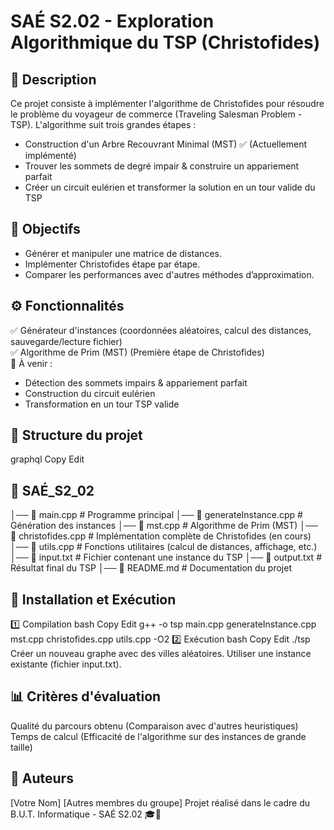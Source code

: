 # SAÉ S2.02 - Exploration Algorithmique du TSP (Christofides)

## 📝 Description
Ce projet consiste à implémenter l'algorithme de Christofides pour résoudre le problème du voyageur de commerce (Traveling Salesman Problem - TSP).
L'algorithme suit trois grandes étapes :

- Construction d'un Arbre Recouvrant Minimal (MST) ✅ (Actuellement implémenté)
- Trouver les sommets de degré impair & construire un appariement parfait
- Créer un circuit eulérien et transformer la solution en un tour valide du TSP

## 🎯 Objectifs
- Générer et manipuler une matrice de distances.
- Implémenter Christofides étape par étape.
- Comparer les performances avec d'autres méthodes d’approximation.

## ⚙️ Fonctionnalités
✅ Générateur d'instances (coordonnées aléatoires, calcul des distances, sauvegarde/lecture fichier)  
✅ Algorithme de Prim (MST) (Première étape de Christofides)  
🔄 À venir :

- Détection des sommets impairs & appariement parfait
- Construction du circuit eulérien
- Transformation en un tour TSP valide

## 📂 Structure du projet
graphql
Copy
Edit

## 📁 SAÉ_S2_02
│── 📄 main.cpp          # Programme principal
│── 📄 generateInstance.cpp  # Génération des instances
│── 📄 mst.cpp           # Algorithme de Prim (MST)
│── 📄 christofides.cpp  # Implémentation complète de Christofides (en cours)
│── 📄 utils.cpp         # Fonctions utilitaires (calcul de distances, affichage, etc.)
│── 📄 input.txt         # Fichier contenant une instance du TSP
│── 📄 output.txt        # Résultat final du TSP
│── 📄 README.md         # Documentation du projet

## 🚀 Installation et Exécution
1️⃣ Compilation
bash
Copy
Edit
g++ -o tsp main.cpp generateInstance.cpp mst.cpp christofides.cpp utils.cpp -O2
2️⃣ Exécution
bash
Copy
Edit
./tsp
Créer un nouveau graphe avec des villes aléatoires.
Utiliser une instance existante (fichier input.txt).

## 📊 Critères d'évaluation
Qualité du parcours obtenu (Comparaison avec d'autres heuristiques)
Temps de calcul (Efficacité de l'algorithme sur des instances de grande taille)
## 👥 Auteurs
[Votre Nom]
[Autres membres du groupe]
Projet réalisé dans le cadre du B.U.T. Informatique - SAÉ S2.02 🎓🚀

